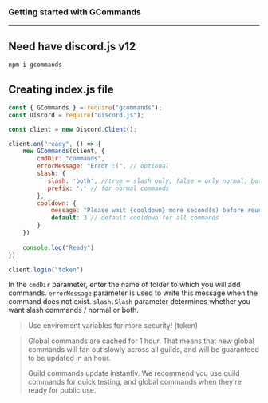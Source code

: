 ### Getting started with GCommands
---

## Need have discord.js v12
```
npm i gcommands
```

## Creating index.js file
```js
const { GCommands } = require("gcommands");
const Discord = require("discord.js");

const client = new Discord.Client();

client.on("ready", () => {
    new GCommands(client, {
        cmdDir: "commands",
        errorMessage: "Error :(", // optional
        slash: {
           slash: 'both', //true = slash only, false = only normal, both = slash and normal
           prefix: '.' // for normal commands
        },
        cooldown: {
            message: "Please wait {cooldown} more second(s) before reusing the \`{cmdname}\` command.",
            default: 3 // default cooldown for all commands
        }
    })
    
    console.log("Ready")
})

client.login("token")
```

In the `cmdDir` parameter, enter the name of folder to which you will add commands.
`errorMessage` parameter is used to write this message when the command does not exist.
`slash.Slash` parameter determines whether you want slash commands / normal or both.

> 
> Use enviroment variables for more security! (token)
>

> 
> Global commands are cached for 1 hour. That means that new global commands will fan out slowly across all guilds, and will be guaranteed to be updated in an hour.
> 
> Guild commands update instantly. We recommend you use guild commands for quick testing, and global commands when they're ready for public use.
> 
